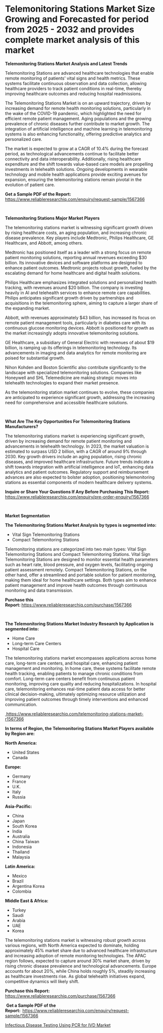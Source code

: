 <p><h1>Telemonitoring Stations Market Size Growing and Forecasted for period from 2025 - 2032 and provides complete market analysis of this market</h1></p><p><strong>Telemonitoring Stations Market Analysis and Latest Trends</strong></p>
<p><p>Telemonitoring Stations are advanced healthcare technologies that enable remote monitoring of patients' vital signs and health metrics. These systems facilitate continuous observation and data collection, allowing healthcare providers to track patient conditions in real-time, thereby improving healthcare outcomes and reducing hospital readmissions.</p><p>The Telemonitoring Stations Market is on an upward trajectory, driven by increasing demand for remote health monitoring solutions, particularly in the wake of the COVID-19 pandemic, which highlighted the need for efficient remote patient management. Aging populations and the growing prevalence of chronic diseases further contribute to market growth. The integration of artificial intelligence and machine learning in telemonitoring systems is also enhancing functionality, offering predictive analytics and personalized care.</p><p>The market is expected to grow at a CAGR of 10.4% during the forecast period, as technological advancements continue to facilitate better connectivity and data interoperability. Additionally, rising healthcare expenditure and the shift towards value-based care models are propelling investments in telehealth solutions. Ongoing developments in wearable technology and mobile health applications provide exciting avenues for expansion, ensuring the telemonitoring stations remain pivotal in the evolution of patient care.</p></p>
<p><strong>Get a Sample PDF of the Report:&nbsp;</strong> <a href="https://www.reliableresearchiq.com/enquiry/request-sample/1567366?utm_campaign=3083&utm_medium=2&utm_source=Github&utm_content=ia&utm_term=23032025&utm_id=telemonitoring-stations">https://www.reliableresearchiq.com/enquiry/request-sample/1567366</a></p>
<p>&nbsp;</p>
<p><strong>Telemonitoring Stations Major Market Players</strong></p>
<p><p>The telemonitoring stations market is witnessing significant growth driven by rising healthcare costs, an aging population, and increasing chronic disease prevalence. Key players include Medtronic, Philips Healthcare, GE Healthcare, and Abbott, among others.</p><p>Medtronic has positioned itself as a leader with a strong focus on remote patient monitoring solutions, reporting annual revenues exceeding $30 billion. Its innovative devices and software platforms are designed to enhance patient outcomes. Medtronic projects robust growth, fueled by the escalating demand for home healthcare and digital health solutions.</p><p>Philips Healthcare emphasizes integrated solutions and personalized health tracking, with revenues around $20 billion. The company is investing heavily in AI and telehealth services to enhance remote care capabilities. Philips anticipates significant growth driven by partnerships and acquisitions in the telemonitoring sphere, aiming to capture a larger share of the expanding market.</p><p>Abbott, with revenues approximately $43 billion, has increased its focus on remote patient management tools, particularly in diabetes care with its continuous glucose monitoring devices. Abbott is positioned for growth as the market increasingly adopts innovative telemonitoring solutions.</p><p>GE Healthcare, a subsidiary of General Electric with revenues of about $19 billion, is ramping up its offerings in telemonitoring technology. Its advancements in imaging and data analytics for remote monitoring are poised for substantial growth.</p><p>Nihon Kohden and Boston Scientific also contribute significantly to the landscape with specialized telemonitoring solutions. Companies like Honeywell and SHL Telemedicine are making strategic moves into telehealth technologies to expand their market presence.</p><p>As the telemonitoring station market continues to evolve, these companies are anticipated to experience significant growth, addressing the increasing need for comprehensive and accessible healthcare solutions.</p></p>
<p>&nbsp;</p>
<p><strong>What Are The Key Opportunities For Telemonitoring Stations Manufacturers?</strong></p>
<p><p>The telemonitoring stations market is experiencing significant growth, driven by increasing demand for remote patient monitoring and advancements in telehealth technology. In 2023, the market valuation is estimated to surpass USD 2 billion, with a CAGR of around 9% through 2030. Key growth drivers include an aging population, rising chronic diseases, and improved healthcare infrastructure. Future trends indicate a shift towards integration with artificial intelligence and IoT, enhancing data analytics and patient outcomes. Regulatory support and reimbursement advances are also expected to bolster adoption, positioning telemonitoring stations as essential components of modern healthcare delivery systems.</p></p>
<p><strong>Inquire or Share Your Questions If Any Before Purchasing This Report:</strong> <a href="https://www.reliableresearchiq.com/enquiry/pre-order-enquiry/1567366?utm_campaign=3083&utm_medium=2&utm_source=Github&utm_content=ia&utm_term=23032025&utm_id=telemonitoring-stations">https://www.reliableresearchiq.com/enquiry/pre-order-enquiry/1567366</a></p>
<p>&nbsp;</p>
<p><strong>Market Segmentation</strong></p>
<p><strong>The Telemonitoring Stations Market Analysis by types is segmented into:</strong></p>
<p><ul><li>Vital Sign Telemonitoring Stations</li><li>Compact Telemonitoring Stations</li></ul></p>
<p><p>Telemonitoring stations are categorized into two main types: Vital Sign Telemonitoring Stations and Compact Telemonitoring Stations. Vital Sign Telemonitoring Stations are designed to monitor essential health parameters such as heart rate, blood pressure, and oxygen levels, facilitating ongoing patient assessment remotely. Compact Telemonitoring Stations, on the other hand, offer a streamlined and portable solution for patient monitoring, making them ideal for home healthcare settings. Both types aim to enhance patient management and improve health outcomes through continuous monitoring and data transmission.</p></p>
<p><strong>Purchase this Report:&nbsp;</strong><a href="https://www.reliableresearchiq.com/purchase/1567366?utm_campaign=3083&utm_medium=2&utm_source=Github&utm_content=ia&utm_term=23032025&utm_id=telemonitoring-stations">https://www.reliableresearchiq.com/purchase/1567366</a></p>
<p>&nbsp;</p>
<p><strong>The Telemonitoring Stations Market Industry Research by Application is segmented into:</strong></p>
<p><ul><li>Home Care</li><li>Long-term Care Centers</li><li>Hospital Care</li></ul></p>
<p><p>The telemonitoring stations market encompasses applications across home care, long-term care centers, and hospital care, enhancing patient management and monitoring. In home care, these systems facilitate remote health tracking, enabling patients to manage chronic conditions from comfort. Long-term care centers benefit from continuous patient monitoring, improving care quality and reducing hospitalizations. In hospital care, telemonitoring enhances real-time patient data access for better clinical decision-making, ultimately optimizing resource utilization and improving patient outcomes through timely interventions and enhanced communication.</p></p>
<p><a href="https://www.reliableresearchiq.com/telemonitoring-stations-market-r1567366?utm_campaign=3083&utm_medium=2&utm_source=Github&utm_content=ia&utm_term=23032025&utm_id=telemonitoring-stations">&nbsp;https://www.reliableresearchiq.com/telemonitoring-stations-market-r1567366</a></p>
<p><strong>In terms of Region, the Telemonitoring Stations Market Players available by Region are:</strong></p>
<p>
    <p> <strong> North America: </strong>
        <ul>
            <li>United States</li>
            <li>Canada</li>
        </ul>
        </p> 
    <p> <strong> Europe: </strong>
        <ul>
            <li>Germany</li>
            <li>France</li>
            <li>U.K.</li>
            <li>Italy</li>
            <li>Russia</li>
        </ul>
        </p> 
    <p> <strong> Asia-Pacific: </strong>
        <ul>
            <li>China</li>
            <li>Japan</li>
            <li>South Korea</li>
            <li>India</li>
            <li>Australia</li>
            <li>China Taiwan</li>
            <li>Indonesia</li>
            <li>Thailand</li>
            <li>Malaysia</li>
        </ul>
        </p> 
    <p> <strong> Latin America: </strong>
        <ul>
            <li>Mexico</li>
            <li>Brazil</li>
            <li>Argentina Korea</li>
            <li>Colombia</li>
        </ul>
        </p> 
    <p> <strong> Middle East & Africa: </strong>
        <ul>
            <li>Turkey</li>
            <li>Saudi</li>
            <li>Arabia</li>
            <li>UAE</li>
            <li>Korea</li>
        </ul>
    </p>
    </p>
<p><p>The telemonitoring stations market is witnessing robust growth across various regions, with North America expected to dominate, holding approximately 45% market share due to advanced healthcare infrastructure and increasing adoption of remote monitoring technologies. The APAC region follows, expected to capture around 30% market share, driven by rising chronic disease prevalence and technological advancements. Europe accounts for about 20%, while China holds roughly 5%, steadily increasing as healthcare investments rise. As global telehealth initiatives expand, competitive dynamics will likely shift.</p></p>
<p><strong>Purchase this Report: </strong><a href="https://www.reliableresearchiq.com/purchase/1567366?utm_campaign=3083&utm_medium=2&utm_source=Github&utm_content=ia&utm_term=23032025&utm_id=telemonitoring-stations">https://www.reliableresearchiq.com/purchase/1567366</a></p>
<p>&nbsp;<strong>Get a Sample PDF of the Report:&nbsp;&nbsp;</strong><a href="https://www.reliableresearchiq.com/enquiry/request-sample/1567366?utm_campaign=3083&utm_medium=2&utm_source=Github&utm_content=ia&utm_term=23032025&utm_id=telemonitoring-stations">https://www.reliableresearchiq.com/enquiry/request-sample/1567366</a></p>
<p><strong></strong></p>
<p><p><a href="https://github.com/duscarajlha/Market-Research-Report-List-1/blob/main/infectious-disease-testing-using-pcr-for-ivd-market.md?utm_campaign=3083&utm_medium=2&utm_source=Github&utm_content=ia&utm_term=23032025&utm_id=telemonitoring-stations">Infectious Disease Testing Using PCR for IVD Market</a></p></p>